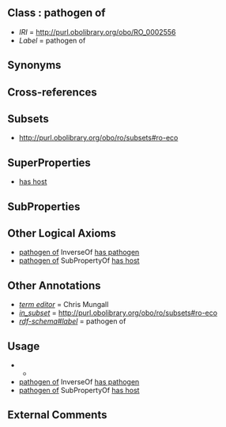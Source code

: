 
## Class : pathogen of

 * *IRI* = http://purl.obolibrary.org/obo/RO_0002556
 * *Label* = pathogen of

## Synonyms


## Cross-references


## Subsets

 * http://purl.obolibrary.org/obo/ro/subsets#ro-eco

## SuperProperties

 * [has host](../../RO/54/RO_0002454.md)

## SubProperties


## Other Logical Axioms

 * [pathogen of](../../RO/56/RO_0002556.md) InverseOf [has pathogen](../../RO/57/RO_0002557.md)
 * [pathogen of](../../RO/56/RO_0002556.md) SubPropertyOf [has host](../../RO/54/RO_0002454.md)

## Other Annotations

 * *[term editor](../../IAO/17/IAO_0000117.md)* = Chris Mungall
 * *[in_subset](../../et/oboInOwl#inSubset.md)* = http://purl.obolibrary.org/obo/ro/subsets#ro-eco
 * *[rdf-schema#label](../../el/rdf-schema#label.md)* = pathogen of

## Usage

 * -
 * [pathogen of](../../RO/56/RO_0002556.md) InverseOf [has pathogen](../../RO/57/RO_0002557.md)
 * [pathogen of](../../RO/56/RO_0002556.md) SubPropertyOf [has host](../../RO/54/RO_0002454.md)

## External Comments

